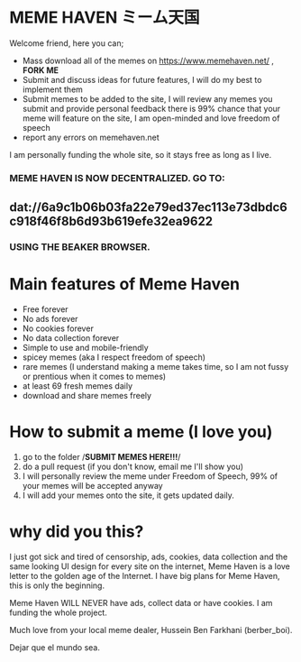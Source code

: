 # MEME HAVEN ミーム天国

Welcome friend, here you can;

 - Mass download all of the memes on https://www.memehaven.net/ , **FORK ME**
 - Submit and discuss ideas for future features, I will do my best to implement them
 - Submit memes to be added to the site, I will review any memes you submit and provide personal feedback there is 99% chance that your meme will feature on the site, I am open-minded and love freedom of speech
 - report any errors on memehaven.net

I am personally funding the whole site, so it stays free as long as I live. 

### MEME HAVEN IS NOW DECENTRALIZED. GO TO: 
## dat://6a9c1b06b03fa22e79ed37ec113e73dbdc6c918f46f8b6d93b619efe32ea9622 
### USING THE BEAKER BROWSER.

# Main features of Meme Haven

- Free forever 
- No ads forever 
- No cookies forever 
- No data collection forever 
- Simple to use and mobile-friendly 
- spicey memes (aka I respect freedom of speech)
- rare memes (I understand making a meme takes time, so I am not fussy or prentious when it comes to memes) 
- at least 69 fresh memes daily 
- download and share memes freely

# How to submit a meme (I love you)

 1. go to the folder /**SUBMIT MEMES HERE!!!**/
 2. do a pull request (if you don't know, email me I'll show you)
 3. I will personally review the meme under Freedom of Speech, 99% of your memes will be accepted anyway
 4. I will add your memes onto the site, it gets updated daily.

# why did you this?

I just got sick and tired of censorship, ads, cookies, data collection and the same looking UI design for every site on the internet,  Meme Haven is a love letter to the golden age of the Internet.  I have big plans for Meme Haven, this is only the beginning. 
  
Meme Haven WILL NEVER have ads, collect data or have cookies. I am funding the whole project.

Much love from your local meme dealer, Hussein Ben Farkhani (berber_boi).

Dejar que el mundo sea.
